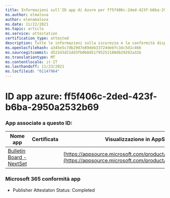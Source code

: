 ```yaml
---
title: Informazioni sull'ID app di Azure per ff5f406c-2ded-423f-b6ba-2950a2532b69
ms.author: elmalova
author: elenamalova
ms.date: 11/22/2021
ms.topic: article
ms.service: attestation
certification_type: attested
description: Tutte le informazioni sulla sicurezza e la conformità disponibili per ff5f406c-2ded-423f-b6ba-2950a2532b69.
ms.openlocfilehash: a345e5c7db29d7e89deb33724debfc34c5d1c466
ms.sourcegitcommit: d52243d21dd3fb0b8d51795252188db29292a32b
ms.translationtype: MT
ms.contentlocale: it-IT
ms.lasthandoff: 11/23/2021
ms.locfileid: "61147964"
---
```

# <a name="azure-app-id-ff5f406c-2ded-423f-b6ba-2950a2532b69"></a>ID app azure: ff5f406c-2ded-423f-b6ba-2950a2532b69


### <a name="apps-associated-with-this-id"></a>App associate a questo ID:
| **Nome app** | **Certificata** | **Visualizzazione in AppSource** |
|--------------|---------------|-----------------------|
| [Bulletin Board - NextSet](https://docs.microsoft.com/microsoft-365-app-certification/forward/WA200002122) |  | [https://appsource.microsoft.com/product/office/WA200002122](https://appsource.microsoft.com/product/office/WA200002122) |

### <a name="microsoft-365-app-compliance-status"></a>Microsoft 365 conformità app
- Publisher Attestaton Status: Completed

